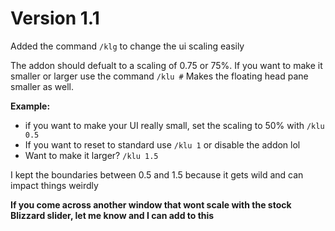 # Version 1.1

Added the command `/klg` to change the ui scaling easily

The addon should defualt to a scaling of 0.75 or 75%.
If you want to make it smaller or larger use the command `/klu #`
Makes the floating head pane smaller as well.

**Example:**
- if you want to make your UI really small, set the scaling to 50% with `/klu 0.5`
- If you want to reset to standard use `/klu 1` or disable the addon lol
- Want to make it larger? `/klu 1.5`

I kept the boundaries between 0.5 and 1.5 because it gets wild and can impact things weirdly

**If you come across another window that wont scale with the stock Blizzard slider, let me know and I can add to this**
